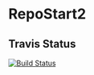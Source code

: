 # RepoStart2

## Travis Status

[![Build Status](https://travis-ci.org/Oliverckb/RepoStart2.svg?branch=master)](https://travis-ci.org/Oliverckb/RepoStart2)
